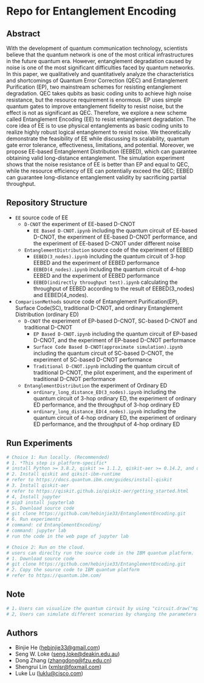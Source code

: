 # Repo for Entanglement Encoding
## Abstract
With the development of quantum communication technology, scientists believe that the quantum network is one of the most critical infrastructures in the future quantum era. However, entanglement degradation caused by noise is one of the most significant difficulties faced by quantum networks. In this paper, we qualitatively and quantitatively analyze the characteristics and shortcomings of Quantum Error Correction (QEC) and Entanglement Purification (EP), two mainstream schemes for resisting entanglement degradation. QEC takes qubits as basic coding units to achieve high noise resistance,  but the resource requirement is enormous. EP uses simple quantum gates to improve entanglement fidelity to resist noise, but the effect is not as significant as QEC. Therefore, we explore a new scheme called Entanglement Encoding (EE) to resist entanglement degradation. The core idea of EE is to use physical entanglements as basic coding units to realize highly robust logical entanglement to resist noise. We theoretically demonstrate the feasibility of EE while discussing its scalability, quantum gate error tolerance, effectiveness, limitations, and potential. Moreover, we propose EE-based Entanglement Distribution (EEBED), which can guarantee obtaining valid long-distance entanglement. The simulation experiment shows that the noise resistance of EE is better than EP and equal to QEC, while the resource efficiency of EE can potentially exceed the QEC; EEBED can guarantee long-distance entanglement validity by sacrificing partial throughput.
## Repository Structure
- `EE`                   source code of EE
	+ `D-CNOT`  the experiment of EE-based D-CNOT
		* `EE Based D-CNOT.ipynb` including the quantum circuit of EE-based D-CNOT, the experiment of EE-based D-CNOT performance, and the experiment of EE-based D-CNOT under different noise
	+ `EntanglementDistribution` source code of the experiment of EEBED
		* `EEBED(3_nodes).ipynb` including the quantum circuit of 3-hop EEBED and the experiment of EEBED performance
		* `EEBED(4_nodes).ipynb` including the quantum circuit of 4-hop EEBED and the experiment of EEBED performance
		* `EEBED(indirectly throughput test).ipynb` calculating the throughput of EEBED according to the result of EEBED(3_nodes) and EEBED(4_nodes).
- `ComparisonMethods`          source code of Entanglement Purification(EP), Surface Code(SC), traditional D-CNOT, and ordinary Entanglement Distribution (ordinary ED)
	+ `D-CNOT` the experiment of EP-based D-CNOT, SC-based D-CNOT and traditional D-CNOT
		* `EP Based D-CNOT.ipynb` including the quantum circuit of EP-based D-CNOT, and the experiment of EP-based D-CNOT performance
		* `Surface Code Based D-CNOT(approximate simulation).ipynb` including the quantum circuit of SC-based D-CNOT, the experiment of SC-based D-CNOT performance
		* `Traditional D-CNOT.ipynb` including the quantum circuit of traditional D-CNOT, the pilot experiment, and the experiment of traditional D-CNOT performance
	+ `EntanglementDistribution` the experiment of Ordinary ED
		* `ordinary_long_distance_ED(3_nodes).ipynb` including the quantum circuit of 3-hop ordinary ED, the experiment of ordinary ED performance, and the throughput of 3-hop ordinary ED
		* `ordinary_long_distance_ED(4_nodes).ipynb` including the quantum circuit of 4-hop ordinary ED, the experiment of ordinary ED performance, and the throughput of 4-hop ordinary ED
## Run Experiments
```bash
# Choice 1: Run locally. (Recommended)
# 1. *This step is platform-specific* 
# install Python >= 3.8.2, qiskit >= 1.1.2, qiskit-aer >= 0.14.2, and qiskit-ibm-runtime >= 0.27.0
# 2. Install qiskit and qiksit-ibm-runtime
# refer to https://docs.quantum.ibm.com/guides/install-qiskit
# 3. Install qiskit-aer
# refer to https://qiskit.github.io/qiskit-aer/getting_started.html
# 4, Install jupyter
# pip3 install jupyterlab
# 5. Download source code
# git clone https://github.com/hebinjie33/EntanglementEncoding.git
# 6. Run experiments
# command: cd EntanglementEncoding/
# command: jupyter lab
# run the code in the web page of jupyter lab

# Choice 2: Run on the cloud.
# users can direclty run the source code in the IBM quantum platform.
# 1. Download source code
# git clone https://github.com/hebinjie33/EntanglementEncoding.git
# 2. Copy the source code to IBM quantum platform 
# refer to https://quantum.ibm.com/
```
## Note
```bash
# 1，Users can visualize the quantum circuit by using "circuit.draw("mpl")".
# 2, Users can simulate different scenarios by changing the parameters according to the code annotation, such as scenarios A, B, and C described in the paper.
```
## Authors
- Binjie He (hebinjie33@gmail.com)
- Seng W. Loke (seng.loke@deakin.edu.au)
- Dong Zhang (zhangdong@fzu.edu.cn) 
- Shengrui Lin (xmlsr@foxmail.com)
- Luke Lu (luklu@cisco.com)

